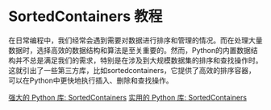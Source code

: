 # SortedContainers 教程

<show-structure depth="3"/>

在日常编程中，我们经常会遇到需要对数据进行排序和管理的情况。而在处理大量数据时，选择高效的数据结构和算法是至关重要的。然而，Python的内置数据结构并不总是满足我们的需求，特别是在涉及到大规模数据集的排序和查找操作时。这就引出了一些第三方库，比如sortedcontainers，它提供了高效的排序容器，可以在Python中更快地执行插入、删除和查找操作。

<seealso>
<category ref="ref_docs">
    <a href="https://mp.weixin.qq.com/s/EYW9wIy0oHgpKpIIfKTkZg">强大的 Python 库: SortedContainers</a>
    <a href="https://mp.weixin.qq.com/s/mYQMSdVhA6SHBBred04OQg">实用的 Python 库: SortedContainers</a>
</category>
<category ref="ref_github">
</category>
<category ref="ref_issues">
</category>
<category ref="ref_hf">
</category>
<category ref="ref_ms">
</category>
</seealso>